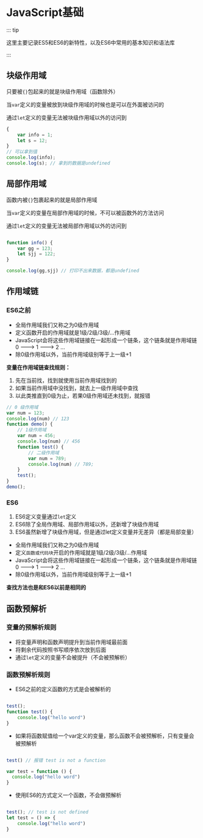 # JavaScript基础

::: tip 

这里主要记录ES5和ES6的新特性，以及ES6中常用的基本知识和语法库

:::

## 块级作用域

只要被`{}`包起来的就是块级作用域（函数除外）

当`var`定义的变量被放到块级作用域的时候也是可以在外面被访问的

通过`let`定义的变量无法被块级作用域以外的访问到
```js
{
    var info = 1;
    let s = 12;
}
// 可以拿到值
console.log(info);
console.log(s); // 拿到的数据是undefined
```

## 局部作用域

函数内被`{}`包裹起来的就是局部作用域

当`var`定义的变量在局部作用域的时候，不可以被函数外的方法访问

通过`let`定义的变量无法被局部作用域以外的访问到
```js

function info() {
    var gg = 123;
    let sjj = 122;
}

console.log(gg,sjj) // 打印不出来数据，都是undefined

```

## 作用域链

### ES6之前

* 全局作用域我们又称之为0级作用域
* 定义函数开启的作用域就是1级/2级/3级/...作用域
* JavaScript会将这些作用域链接在一起形成一个链条，这个链条就是作用域链   
  0 ---> 1 ---> 2 ...
* 除0级作用域以外，当前作用域级别等于上一级+1

**变量在作用域链查找规则：**
1. 先在当前找，找到就使用当前作用域找到的
2. 如果当前作用域中没找到，就去上一级作用域中查找
3. 以此类推直到0级为止，若果0级作用域还未找到，就报错

```js
// 0 级作用域
var num = 123;
console.log(num) // 123
function demo() {
    // 1级作用域
    var num = 456;
    console.log(num) // 456
    function test() {
        // 二级作用域
        var num = 789;
        console.log(num) // 789;
    }
    test();
}
demo();

```

### ES6

1. ES6定义变量通过`let`定义
2. ES6除了全局作用域、局部作用域以外，还新增了块级作用域
3. ES6虽然新增了块级作用域，但是通过let定义变量并无差异（都是局部变量）

* 全局作用域我们又称之为0级作用域
* 定义`函数或代码块`开启的作用域就是1级/2级/3级/...作用域
* JavaScript会将这些作用域链接在一起形成一个链条，这个链条就是作用域链   
  0 ---> 1 ---> 2 ...
* 除0级作用域以外，当前作用域级别等于上一级+1

**查找方法也是和ES6以前是相同的**

## 函数预解析

### 变量的预解析规则

* 将变量声明和函数声明提升到当前作用域最前面
* 将剩余代码按照书写顺序依次放到后面
* 通过`let`定义的变量不会被提升（不会被预解析）

### 函数预解析规则

* ES6之前的定义函数的方式是会被解析的
```js

test();
function test() {
    console.log("hello word")
}

```
* 如果将函数赋值给一个var定义的变量，那么函数不会被预解析，只有变量会被预解析
```js

test() // 报错 test is not a function

var test = function () {
  console.log("hello word")
}

```
* 使用ES6的方式定义一个函数，不会做预解析
```js

test(); // test is not defined
let test = () => {
    console.log("hello word")
}

```
